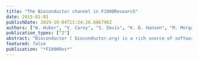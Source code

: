 ```yaml
---
title: "The Bioconductor channel in F1000Research"
date: 2015-01-01
publishDate: 2019-10-04T21:24:26.686796Z
authors: ["W. Huber", "V. Carey", "S. Davis", "K. D. Hansen", "M. Morgan"]
publication_types: ["2"]
abstract: "Bioconductor ( bioconductor.org) is a rich source of software and know-how for the integrative analysis of genomic data. The Bioconductor channel in F1000Research provides a forum for task-oriented workflows that cover a solution to a current, important problem in genome-scale data analysis. It also hosts manuscripts describing software packages, package-based vignettes, teaching labs, benchmark studies, methodological reviews and bioinformatics software oriented perspective papers."
featured: false
publication: "*F1000Res*"
---
```


